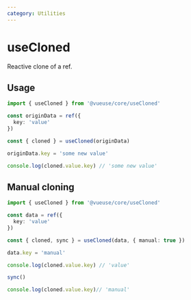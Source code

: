 ```yaml
---
category: Utilities
---
```


# useCloned

Reactive clone of a ref.

## Usage
```ts
import { useCloned } from '@vueuse/core/useCloned'

const originData = ref({
  key: 'value'
})

const { cloned } = useCloned(originData)

originData.key = 'some new value'

console.log(cloned.value.key) // 'some new value'

```

## Manual cloning
```ts
import { useCloned } from '@vueuse/core/useCloned'

const data = ref({
  key: 'value'
})

const { cloned, sync } = useCloned(data, { manual: true })

data.key = 'manual'

console.log(cloned.value.key) // 'value'

sync()

console.log(cloned.value.key)// 'manual'
```
